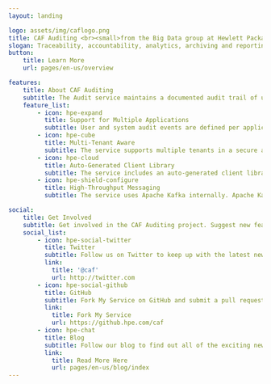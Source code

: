 ```yaml
---
layout: landing

logo: assets/img/caflogo.png
title: CAF Auditing <br><small>from the Big Data group at Hewlett Packard Enterprise</small>
slogan: Traceability, accountability, analytics, archiving and reporting of application tenant events.
button:
    title: Learn More
    url: pages/en-us/overview

features:
    title: About CAF Auditing
    subtitle: The Audit service maintains a documented audit trail of user and system activity in a centralized database. The benefits of using the Audit service include traceability and accountability, but the audit records can also be used for analytical, archiving and reporting purposes.
    feature_list:
        - icon: hpe-expand
          title: Support for Multiple Applications
          subtitle: User and system audit events are defined per application. The Audit service offers an easy and user-friendly way to register these events using the Audit Management web service API.
        - icon: hpe-cube
          title: Multi-Tenant Aware
          subtitle: The service supports multiple tenants in a secure and scalable way. These tenants are registered using the Audit Management web service API. Multi-tenancy support also facilitates audit reporting on a per tenant basis.
        - icon: hpe-cloud
          title: Auto-Generated Client Library
          subtitle: The service includes an auto-generated client library for type safety. This client library also makes it easier to send user and system audit events to the messaging system.
        - icon: hpe-shield-configure
          title: High-Throughput Messaging
          subtitle: The service uses Apache Kafka internally. Apache Kafka’s high-throughput distributed messaging system is designed to be fast.

social:
    title: Get Involved
    subtitle: Get involved in the CAF Auditing project. Suggest new features, report issues or take part in development.
    social_list:
        - icon: hpe-social-twitter
          title: Twitter
          subtitle: Follow us on Twitter to keep up with the latest news and updates from the team or to get in touch with us!
          link:
            title: '@caf'
            url: http://twitter.com
        - icon: hpe-social-github
          title: GitHub
          subtitle: Fork My Service on GitHub and submit a pull request to help contribute to the project! Or if you have discovered an issue, report it to us.
          link:
            title: Fork My Service
            url: https://github.hpe.com/caf
        - icon: hpe-chat
          title: Blog
          subtitle: Follow our blog to find out all of the exciting news and announcements regarding My Service.
          link:
            title: Read More Here
            url: pages/en-us/blog/index
---
```

